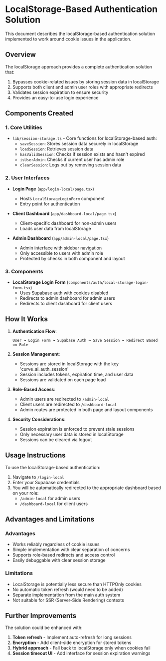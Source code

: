 # LocalStorage-Based Authentication Solution

This document describes the localStorage-based authentication solution implemented to work around cookie issues in the application.

## Overview

The localStorage approach provides a complete authentication solution that:

1. Bypasses cookie-related issues by storing session data in localStorage
2. Supports both client and admin user roles with appropriate redirects
3. Validates session expiration to ensure security
4. Provides an easy-to-use login experience

## Components Created

### 1. Core Utilities

- `lib/session-storage.ts` - Core functions for localStorage-based auth:
  - `saveSession`: Stores session data securely in localStorage
  - `loadSession`: Retrieves session data
  - `hasValidSession`: Checks if session exists and hasn't expired
  - `isUserAdmin`: Checks if current user has admin role
  - `clearSession`: Logs out by removing session data

### 2. User Interfaces

- **Login Page** (`app/login-local/page.tsx`)
  - Hosts `LocalStorageLoginForm` component
  - Entry point for authentication

- **Client Dashboard** (`app/dashboard-local/page.tsx`)
  - Client-specific dashboard for non-admin users
  - Loads user data from localStorage

- **Admin Dashboard** (`app/admin-local/page.tsx`)
  - Admin interface with sidebar navigation
  - Only accessible to users with admin role
  - Protected by checks in both component and layout

### 3. Components

- **LocalStorage Login Form** (`components/auth/local-storage-login-form.tsx`)
  - Uses Supabase auth with cookies disabled
  - Redirects to admin dashboard for admin users
  - Redirects to client dashboard for client users

## How It Works

1. **Authentication Flow**:
   ```
   User → Login Form → Supabase Auth → Save Session → Redirect Based on Role
   ```

2. **Session Management**:
   - Sessions are stored in localStorage with the key 'curve_ai_auth_session'
   - Session includes tokens, expiration time, and user data
   - Sessions are validated on each page load

3. **Role-Based Access**:
   - Admin users are redirected to `/admin-local`
   - Client users are redirected to `/dashboard-local`
   - Admin routes are protected in both page and layout components

4. **Security Considerations**:
   - Session expiration is enforced to prevent stale sessions
   - Only necessary user data is stored in localStorage
   - Sessions can be cleared via logout

## Usage Instructions

To use the localStorage-based authentication:

1. Navigate to `/login-local`
2. Enter your Supabase credentials
3. You will be automatically redirected to the appropriate dashboard based on your role:
   - `/admin-local` for admin users
   - `/dashboard-local` for client users

## Advantages and Limitations

### Advantages
- Works reliably regardless of cookie issues
- Simple implementation with clear separation of concerns
- Supports role-based redirects and access control
- Easily debuggable with clear session storage

### Limitations
- LocalStorage is potentially less secure than HTTPOnly cookies
- No automatic token refresh (would need to be added)
- Separate implementation from the main auth system
- Not suitable for SSR (Server-Side Rendering) contexts

## Further Improvements

The solution could be enhanced with:

1. **Token refresh** - Implement auto-refresh for long sessions
2. **Encryption** - Add client-side encryption for stored tokens
3. **Hybrid approach** - Fall back to localStorage only when cookies fail
4. **Session timeout UI** - Add interface for session expiration warnings